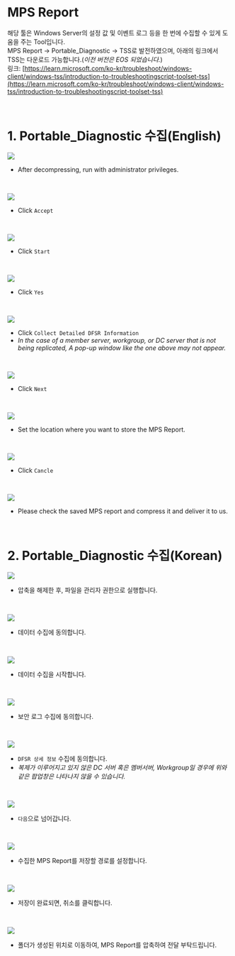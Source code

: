 # MPS Report

해당 툴은 Windows Server의 설정 값 및 이벤트 로그 등을 한 번에 수집할 수 있게 도움을 주는 Tool입니다.  
MPS Report -> Portable_Diagnostic -> TSS로 발전하였으며, 아래의 링크에서 TSS는 다운로드 가능합니다.(_이전 버전은 EOS 되었습니다._)  
링크: [https://learn.microsoft.com/ko-kr/troubleshoot/windows-client/windows-tss/introduction-to-troubleshootingscript-toolset-tss](https://learn.microsoft.com/ko-kr/troubleshoot/windows-client/windows-tss/introduction-to-troubleshootingscript-toolset-tss)

</br>

# 1. Portable_Diagnostic 수집(English)

![](./MD_Images/MPS_01001.jpg)
* After decompressing, run with administrator privileges.

<br>

![](./MD_Images/MPS_01002.jpg)
* Click `Accept`

<br>

![](./MD_Images/MPS_01003.jpg)
* Click `Start`

<br>

![](./MD_Images/MPS_01004.jpg)
* Click `Yes`

<br>

![](./MD_Images/MPS_01005.jpg)
* Click `Collect Detailed DFSR Information`
* _In the case of a member server, workgroup, or DC server that is not being replicated, A pop-up window like the one above may not appear._

<br>

![](./MD_Images/MPS_01006.jpg)
* Click `Next`

<br>

![](./MD_Images/MPS_01007.jpg)
* Set the location where you want to store the MPS Report.

<br>

![](./MD_Images/MPS_01008.jpg)
* Click `Cancle`

<br>

![](./MD_Images/MPS_01009.jpg)
* Please check the saved MPS report and compress it and deliver it to us.

<br>

# 2. Portable_Diagnostic 수집(Korean)

![](./MD_Images/MPS_02001.jpg)
* 압축을 해제한 후, 파일을 관리자 권한으로 실행합니다.

<br>

![](./MD_Images/MPS_02002.jpg)
* 데이터 수집에 동의합니다.

<br>

![](./MD_Images/MPS_02003.jpg)
* 데이터 수집을 시작합니다.

<br>

![](./MD_Images/MPS_02004.jpg)
* 보안 로그 수집에 동의합니다.

<br>

![](./MD_Images/MPS_02005.jpg)
* `DFSR 상세 정보` 수집에 동의합니다.
* _복제가 이루어지고 있지 않은 DC 서버 혹은 멤버서버, Workgroup일 경우에 위와 같은 팝업창은 나타나지 않을 수 있습니다._

<br>

![](./MD_Images/MPS_02006.jpg)
* `다음`으로 넘어갑니다.

<br>

![](./MD_Images/MPS_02007.jpg)
* 수집한 MPS Report를 저장할 경로를 설정합니다.

<br>

![](./MD_Images/MPS_02008.jpg)
* 저장이 완료되면, 취소를 클릭합니다.

<br>

![](./MD_Images/MPS_02009.jpg)
* 폴더가 생성된 위치로 이동하여, MPS Report를 압축하여 전달 부탁드립니다.

<br>